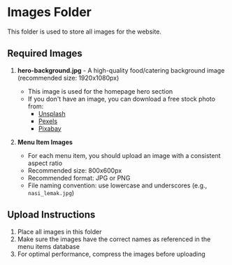 # Images Folder

This folder is used to store all images for the website.

## Required Images

1. **hero-background.jpg** - A high-quality food/catering background image (recommended size: 1920x1080px)
   - This image is used for the homepage hero section
   - If you don't have an image, you can download a free stock photo from:
     - [Unsplash](https://unsplash.com/s/photos/food-catering)
     - [Pexels](https://www.pexels.com/search/food%20catering/)
     - [Pixabay](https://pixabay.com/images/search/food%20catering/)

2. **Menu Item Images**
   - For each menu item, you should upload an image with a consistent aspect ratio
   - Recommended size: 800x600px
   - Recommended format: JPG or PNG
   - File naming convention: use lowercase and underscores (e.g., `nasi_lemak.jpg`)

## Upload Instructions

1. Place all images in this folder
2. Make sure the images have the correct names as referenced in the menu items database
3. For optimal performance, compress the images before uploading 